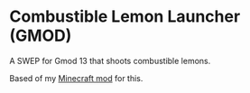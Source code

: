 Combustible Lemon Launcher (GMOD)
=================================

A SWEP for Gmod 13 that shoots combustible lemons.

Based of my [Minecraft mod](http://github.com/Phlenum/Combustible-Lemon-Launcher) for this.

